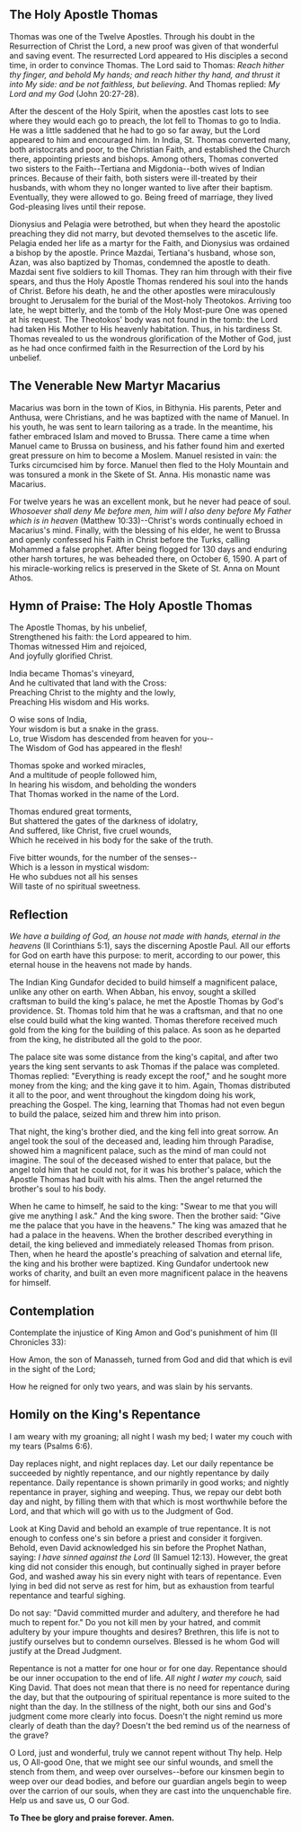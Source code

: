## The Holy Apostle Thomas

Thomas was one of the Twelve Apostles. Through his doubt in the Resurrection of Christ the Lord, a new proof was given of that wonderful and saving event. The resurrected Lord appeared to His disciples a second time, in order to convince Thomas. The Lord said to Thomas: *Reach hither thy finger, and behold My hands; and reach hither thy hand, and thrust it into My side: and be not faithless, but believing*. And Thomas replied: *My Lord and my God* (John 20:27-28). 

After the descent of the Holy Spirit, when the apostles cast lots to see where they would each go to preach, the lot fell to Thomas to go to India. He was a little saddened that he had to go so far away, but the Lord appeared to him and encouraged him. In India, St. Thomas converted many, both aristocrats and poor, to the Christian Faith, and established the Church there, appointing priests and bishops. Among others, Thomas converted two sisters to the Faith--Tertiana and Migdonia--both wives of Indian princes. Because of their faith, both sisters were ill-treated by their husbands, with whom they no longer wanted to live after their baptism. Eventually, they were allowed to go. Being freed of marriage, they lived God-pleasing lives until their repose. 

Dionysius and Pelagia were betrothed, but when they heard the apostolic preaching they did not marry, but devoted themselves to the ascetic life. Pelagia ended her life as a martyr for the Faith, and Dionysius was ordained a bishop by the apostle. Prince Mazdai, Tertiana's husband, whose son, Azan, was also baptized by Thomas, condemned the apostle to death. Mazdai sent five soldiers to kill Thomas. They ran him through with their five spears, and thus the Holy Apostle Thomas rendered his soul into the hands of Christ. Before his death, he and the other apostles were miraculously brought to Jerusalem for the burial of the Most-holy Theotokos. Arriving too late, he wept bitterly, and the tomb of the Holy Most-pure One was opened at his request. The Theotokos' body was not found in the tomb: the Lord had taken His Mother to His heavenly habitation. Thus, in his tardiness St. Thomas revealed to us the wondrous glorification of the Mother of God, just as he had once confirmed faith in the Resurrection of the Lord by his unbelief.

## The Venerable New Martyr Macarius

Macarius was born in the town of Kios, in Bithynia. His parents, Peter and Anthusa, were Christians, and he was baptized with the name of Manuel. In his youth, he was sent to learn tailoring as a trade. In the meantime, his father embraced Islam and moved to Brussa. There came a time when Manuel came to Brussa on business, and his father found him and exerted great pressure on him to become a Moslem. Manuel resisted in vain: the Turks circumcised him by force. Manuel then fled to the Holy Mountain and was tonsured a monk in the Skete of St. Anna. His monastic name was Macarius. 

For twelve years he was an excellent monk, but he never had peace of soul. *Whosoever shall deny Me before men, him will I also deny before My Father which is in heaven* (Matthew 10:33)--Christ's words continually echoed in Macarius's mind. Finally, with the blessing of his elder, he went to Brussa and openly confessed his Faith in Christ before the Turks, calling Mohammed a false prophet. After being flogged for 130 days and enduring other harsh tortures, he was beheaded there, on October 6, 1590. A part of his miracle-working relics is preserved in the Skete of St. Anna on Mount Athos. 

## Hymn of Praise: The Holy Apostle Thomas

The Apostle Thomas, by his unbelief,  
Strengthened his faith: the Lord appeared to him.  
Thomas witnessed Him and rejoiced,  
And joyfully glorified Christ.  

India became Thomas's vineyard,  
And he cultivated that land with the Cross:  
Preaching Christ to the mighty and the lowly,  
Preaching His wisdom and His works.  

O wise sons of India,  
Your wisdom is but a snake in the grass.  
Lo, true Wisdom has descended from heaven for you--  
The Wisdom of God has appeared in the flesh!  

Thomas spoke and worked miracles,  
And a multitude of people followed him,  
In hearing his wisdom, and beholding the wonders  
That Thomas worked in the name of the Lord.  

Thomas endured great torments,  
But shattered the gates of the darkness of idolatry,  
And suffered, like Christ, five cruel wounds,  
Which he received in his body for the sake of the truth.  

Five bitter wounds, for the number of the senses--  
Which is a lesson in mystical wisdom:  
He who subdues not all his senses  
Will taste of no spiritual sweetness.  

## Reflection

*We have a building of God, an house not made with hands, eternal in the heavens* (II Corinthians 5:1), says the discerning Apostle Paul. All our efforts for God on earth have this purpose: to merit, according to our power, this eternal house in the heavens not made by hands. 

The Indian King Gundafor decided to build himself a magnificent palace, unlike any other on earth. When Abban, his envoy, sought a skilled craftsman to build the king's palace, he met the Apostle Thomas by God's providence. St. Thomas told him that he was a craftsman, and that no one else could build what the king wanted. Thomas therefore received much gold from the king for the building of this palace. As soon as he departed from the king, he distributed all the gold to the poor. 

The palace site was some distance from the king's capital, and after two years the king sent servants to ask Thomas if the palace was completed. Thomas replied: "Everything is ready except the roof," and he sought more money from the king; and the king gave it to him. Again, Thomas distributed it all to the poor, and went throughout the kingdom doing his work, preaching the Gospel. The king, learning that Thomas had not even begun to build the palace, seized him and threw him into prison. 

That night, the king's brother died, and the king fell into great sorrow. An angel took the soul of the deceased and, leading him through Paradise, showed him a magnificent palace, such as the mind of man could not imagine. The soul of the deceased wished to enter that palace, but the angel told him that he could not, for it was his brother's palace, which the Apostle Thomas had built with his alms. Then the angel returned the brother's soul to his body. 

When he came to himself, he said to the king: "Swear to me that you will give me anything I ask." And the king swore. Then the brother said: "Give me the palace that you have in the heavens." The king was amazed that he had a palace in the heavens. When the brother described everything in detail, the king believed and immediately released Thomas from prison. Then, when he heard the apostle's preaching of salvation and eternal life, the king and his brother were baptized. King Gundafor undertook new works of charity, and built an even more magnificent palace in the heavens for himself.

## Contemplation

Contemplate the injustice of King Amon and God's punishment of him (II Chronicles 33):

How Amon, the son of Manasseh, turned from God and did that which is evil in the sight of the Lord;  

How he reigned for only two years, and was slain by his servants.  

## Homily on the King's Repentance

I am weary with my groaning; all night I wash my bed; I water my couch with my tears (Psalms 6:6).

Day replaces night, and night replaces day. Let our daily repentance be succeeded by nightly repentance, and our nightly repentance by daily repentance. Daily repentance is shown primarily in good works; and nightly repentance in prayer, sighing and weeping. Thus, we repay our debt both day and night, by filling them with that which is most worthwhile before the Lord, and that which will go with us to the Judgment of God. 

Look at King David and behold an example of true repentance. It is not enough to confess one's sin before a priest and consider it forgiven. Behold, even David acknowledged his sin before the Prophet Nathan, saying: *I have sinned against the Lord* (II Samuel 12:13). However, the great king did not consider this enough, but continually sighed in prayer before God, and washed away his sin every night with tears of repentance. Even lying in bed did not serve as rest for him, but as exhaustion from tearful repentance and tearful sighing. 

Do not say: "David committed murder and adultery, and therefore he had much to repent for." Do you not kill men by your hatred, and commit adultery by your impure thoughts and desires? Brethren, this life is not to justify ourselves but to condemn ourselves. Blessed is he whom God will justify at the Dread Judgment.

Repentance is not a matter for one hour or for one day. Repentance should be our inner occupation to the end of life. *All night I water my couch,* said King David. That does not mean that there is no need for repentance during the day, but that the outpouring of spiritual repentance is more suited to the night than the day. In the stillness of the night, both our sins and God's judgment come more clearly into focus. Doesn't the night remind us more clearly of death than the day? Doesn't the bed remind us of the nearness of the grave?

O Lord, just and wonderful, truly we cannot repent without Thy help. Help us, O All-good One, that we might see our sinful wounds, and smell the stench from them, and weep over ourselves--before our kinsmen begin to weep over our dead bodies, and before our guardian angels begin to weep over the carrion of our souls, when they are cast into the unquenchable fire. Help us and save us, O our God.

**To Thee be glory and praise forever. Amen.**
